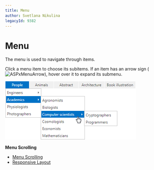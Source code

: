 ```yaml
---
title: Menu
author: Svetlana Nikulina
legacyId: 9382
---
```

# Menu
The menu is used to navigate through items.

Click a menu item to choose its subitems. If an item has an arrow sign (![ASPxMenuArrow](../images/img13320.png)), hover over it to expand its submenu.

![ASPxMenu](../images/img13319.png)

**Menu Scrolling**
* [Menu Scrolling](menu/menu-scrolling/menu-scrolling.md)
* [Responsive Layout](menu/responsive-layout/responsive-layout.md)
